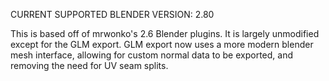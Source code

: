 CURRENT SUPPORTED BLENDER VERSION: 2.80

This is based off of mrwonko's 2.6 Blender plugins. It is largely unmodified except for the GLM export. GLM export now uses a more modern blender mesh interface, allowing for custom normal data to be exported, and removing the need for UV seam splits.
